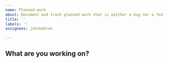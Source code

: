 ```yaml
---
name: Planned work
about: Document and track planned work that is neither a bug nor a feature request.
title: ''
labels: ''
assignees: johnhebron

---
```


**What are you working on?**
----
